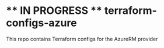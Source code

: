 # ** IN PROGRESS ** terraform-configs-azure
This repo contains Terraform configs for the AzureRM provider
